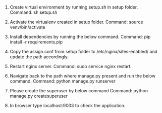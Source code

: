 1. Create virtual environment by running setup.sh in setup folder.
  Command: sh setup.sh

2. Activate the virtualenv created in setup folder.
  Command: source venv/bin/activate

3. Install dependencies by running the below command.
  Command: pip install -r requirements.pip

4. Copy the assign.conf from setup folder to /etc/nginx/sites-enabled/ and update the path accordingly.

5. Restart nginx server.
  Command: sudo service nginx restart.

6. Navigate back to the path where manage.py present and run the below command.
  Command: python manage.py runserver

7. Please create the superuser by below command
  Command: python manage.py createsuperuser

8. In browser type localhost:9003 to check the application.

